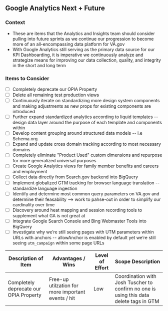 ## Google Analytics Next + Future

### Context
- These are items that the Analytics and Insights team should consider pulling into future sprints as we continue our progression to become more of an all-encompassing 
data platform for VA.gov
- With Google Analytics still serving as the primary data source for our KPI Dashboarding, it is imperative we continuously analyze and strategize means for 
improving our data collection, quality, and integrity in the short and long term

### Items to Consider

- [ ] Completely deprecate our OPIA Property 
- [ ] Delete all remaining test production views
- [ ] Continuously iterate on standardizing more design system components and making adjustments as new props for existing components are introduced
- [ ] Further expand standardized analytics according to liquid templates -- design data layer around the purpose of each template and components within
- [ ] Develop content grouping around structured data models -- i.e Schema.org
- [ ] Expand and update cross domain tracking according to most necessary domains
- [ ] Completely eliminate "Product Used" custom dimensions and repurpose for more generalized universal purposes
- [ ] Create Google Analytics views for family member benefits and careers and employment
- [ ] Collect data directly from Search.gov backend into BigQuery
- [ ] Implement globalized GTM tracking for browser language translation -- standardize language ingestion
- [ ] Identify and determine most common query parameters on VA.gov and determine their feasability --> work to pahse-out in order to simplify our cardinality over time
- [ ] Discovery around heat mapping and session recording tools to supplement what GA is not great at
- [ ] Integrate Google Search Console and Bing Webmaster Tools into BigQuery
- [ ] Investigate why we’re still seeing pages with UTM parameters within URLs with anchors -- allowAnchor is enabled by default yet we’re still seeing `utm_campaign` within some page URLs

Description of Item | Advantages / Wins | Level of Effort | Scope Description 
| -- | -- | -- | -- | 
Completely deprecate our OPIA Property | Free-up utilzation for more important events / hit | Low | Coordination with Josh Tuscher to confirm no one is using this data <br> delete tags in GTM 
